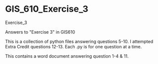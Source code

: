 # GIS_610_Exercise_3
Exercise_3

Answers to "Exercise 3" in GIS610

This is a collection of python files answering questions 5-10.
I attempted Extra Credit questions 12-13.
Each .py is for one question at a time.

This contains a word document answering question 1-4 & 11.
